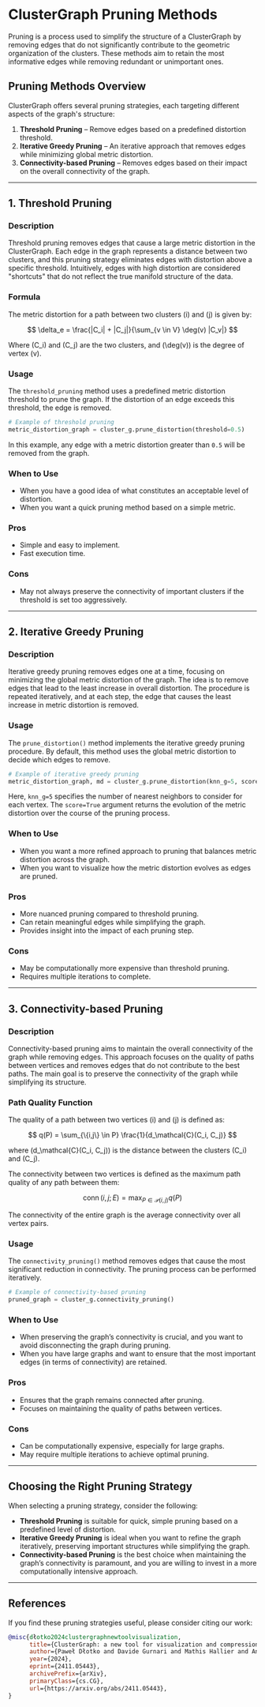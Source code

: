 # ClusterGraph Pruning Methods

Pruning is a process used to simplify the structure of a ClusterGraph by removing edges that do not significantly contribute to the geometric organization of the clusters. These methods aim to retain the most informative edges while removing redundant or unimportant ones.

## Pruning Methods Overview

ClusterGraph offers several pruning strategies, each targeting different aspects of the graph's structure:

1. **Threshold Pruning** – Remove edges based on a predefined distortion threshold.
2. **Iterative Greedy Pruning** – An iterative approach that removes edges while minimizing global metric distortion.
3. **Connectivity-based Pruning** – Removes edges based on their impact on the overall connectivity of the graph.

---

## 1. Threshold Pruning

### Description
Threshold pruning removes edges that cause a large metric distortion in the ClusterGraph. Each edge in the graph represents a distance between two clusters, and this pruning strategy eliminates edges with distortion above a specific threshold. Intuitively, edges with high distortion are considered "shortcuts" that do not reflect the true manifold structure of the data.

### Formula

The metric distortion for a path between two clusters \(i\) and \(j\) is given by:

$$
\delta_e = \frac{|C_i| + |C_j|}{\sum_{v \in V} \deg(v) |C_v|}
$$

Where \(C_i\) and \(C_j\) are the two clusters, and \(\deg(v)\) is the degree of vertex \(v\).


### Usage

The `threshold_pruning` method uses a predefined metric distortion threshold to prune the graph. If the distortion of an edge exceeds this threshold, the edge is removed.

```python
# Example of threshold pruning
metric_distortion_graph = cluster_g.prune_distortion(threshold=0.5)
```

In this example, any edge with a metric distortion greater than `0.5` will be removed from the graph.

### When to Use
- When you have a good idea of what constitutes an acceptable level of distortion.
- When you want a quick pruning method based on a simple metric.

### Pros
- Simple and easy to implement.
- Fast execution time.

### Cons
- May not always preserve the connectivity of important clusters if the threshold is set too aggressively.

---

## 2. Iterative Greedy Pruning

### Description
Iterative greedy pruning removes edges one at a time, focusing on minimizing the global metric distortion of the graph. The idea is to remove edges that lead to the least increase in overall distortion. The procedure is repeated iteratively, and at each step, the edge that causes the least increase in metric distortion is removed.

### Usage

The `prune_distortion()` method implements the iterative greedy pruning procedure. By default, this method uses the global metric distortion to decide which edges to remove.

```python
# Example of iterative greedy pruning
metric_distortion_graph, md = cluster_g.prune_distortion(knn_g=5, score=True)
```

Here, `knn_g=5` specifies the number of nearest neighbors to consider for each vertex. The `score=True` argument returns the evolution of the metric distortion over the course of the pruning process.

### When to Use
- When you want a more refined approach to pruning that balances metric distortion across the graph.
- When you want to visualize how the metric distortion evolves as edges are pruned.

### Pros
- More nuanced pruning compared to threshold pruning.
- Can retain meaningful edges while simplifying the graph.
- Provides insight into the impact of each pruning step.

### Cons
- May be computationally more expensive than threshold pruning.
- Requires multiple iterations to complete.

---

## 3. Connectivity-based Pruning

### Description
Connectivity-based pruning aims to maintain the overall connectivity of the graph while removing edges. This approach focuses on the quality of paths between vertices and removes edges that do not contribute to the best paths. The main goal is to preserve the connectivity of the graph while simplifying its structure.

### Path Quality Function

The quality of a path between two vertices \(i\) and \(j\) is defined as:

$$
q(P) = \sum_{\{i,j\} \in P} \frac{1}{d_\mathcal{C}(C_i, C_j)}
$$

where \(d_\mathcal{C}(C_i, C_j)\) is the distance between the clusters \(C_i\) and \(C_j\).

The connectivity between two vertices is defined as the maximum path quality of any path between them:

$$
\operatorname{conn}(i,j;E) = \max_{P \in \mathcal{P}(i, j)} q(P)
$$

The connectivity of the entire graph is the average connectivity over all vertex pairs.

### Usage

The `connectivity_pruning()` method removes edges that cause the most significant reduction in connectivity. The pruning process can be performed iteratively.

```python
# Example of connectivity-based pruning
pruned_graph = cluster_g.connectivity_pruning()
```

### When to Use
- When preserving the graph’s connectivity is crucial, and you want to avoid disconnecting the graph during pruning.
- When you have large graphs and want to ensure that the most important edges (in terms of connectivity) are retained.

### Pros
- Ensures that the graph remains connected after pruning.
- Focuses on maintaining the quality of paths between vertices.

### Cons
- Can be computationally expensive, especially for large graphs.
- May require multiple iterations to achieve optimal pruning.

---

## Choosing the Right Pruning Strategy

When selecting a pruning strategy, consider the following:

- **Threshold Pruning** is suitable for quick, simple pruning based on a predefined level of distortion.
- **Iterative Greedy Pruning** is ideal when you want to refine the graph iteratively, preserving important structures while simplifying the graph.
- **Connectivity-based Pruning** is the best choice when maintaining the graph’s connectivity is paramount, and you are willing to invest in a more computationally intensive approach.

---

## References

If you find these pruning strategies useful, please consider citing our work:

```bibtex
@misc{dłotko2024clustergraphnewtoolvisualization,
      title={ClusterGraph: a new tool for visualization and compression of multidimensional data}, 
      author={Paweł Dłotko and Davide Gurnari and Mathis Hallier and Anna Jurek-Loughrey},
      year={2024},
      eprint={2411.05443},
      archivePrefix={arXiv},
      primaryClass={cs.CG},
      url={https://arxiv.org/abs/2411.05443}, 
}
```